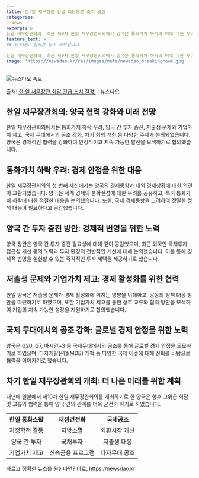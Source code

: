 ```yaml
---
title: 한·일 재무장관 긴급 회담으로 조치 결정
categories:
- News
excerpt: >
한일 재무장관회의  최근 제9차 한일 재무장관회의에서 양국은 통화가치 하락과 이에 대한 우려를 공유하며 적절…
feature_text: >
## 뉴스다오 실시간 뉴스 속보입니다.

한일 재무장관회의  최근 제9차 한일 재무장관회의에서 양국은 통화가치 하락과 이에 대한 우려를 공유하며 적절…
image: 'https://newsdao.kr/res/images/meta/newsdao_breakingnews.jpg'
---
```


![뉴스다오 속보](https://newsdao.kr/res/images/meta/newsdao_breakingnews.jpg)

<p>출처: <a href="https://newsdao.kr/4441" rel="dofollow">한·일 재무장관 회담 긴급 조치 결정!</a> | 뉴스다오</p>

<h2 data-ke-size="size26">한일 재무장관회의: 양국 협력 강화와 미래 전망</h2>
<p data-ke-size="size16">한일 재무장관회의에서는 통화가치 하락 우려, 양국 간 투자 증진, 저출생 문제와 기업가치 제고, 국제 무대에서의 공조 강화, 차기 회의 개최 등 다양한 주제가 논의되었습니다. 양국은 경제적인 협력을 강화하여 안정적이고 지속 가능한 발전을 모색하기로 합의했습니다.</p>

<h2 data-ke-size="size24">통화가치 하락 우려: 경제 안정을 위한 대응</h2>
<p data-ke-size="size16">한일 재무장관회의의 첫 번째 세션에서는 양국의 경제동향과 대외 경제상황에 대한 의견이 교환되었습니다. 양국은 세계 경제의 불확실성에 대한 우려를 공유하고, 특히 통화가치 하락에 대한 적절한 대응을 논의했습니다. 또한, 국제 경제동향을 고려하여 정밀한 정책 대응이 필요하다고 공감했습니다.</p>

<h2 data-ke-size="size24">양국 간 투자 증진 방안: 경제적 번영을 위한 노력</h2>
<p data-ke-size="size16">양국 장관은 양국 간 투자 증진 필요성에 대해 깊이 공감했으며, 최근 외국인 국채투자 접근성 개선 등의 노력과 투자 환경의 전반적인 개선에 대해 논의했습니다. 이를 통해 경제적 번영을 실현할 수 있는 즉각적인 투자 혜택을 제공하기로 했습니다.</p>

<h2 data-ke-size="size24">저출생 문제와 기업가치 제고: 경제 활성화를 위한 협력</h2>
<p data-ke-size="size16">한일 양국은 저출생 문제가 경제 활성화에 미치는 영향을 이해하고, 공동의 정책 대응 방안을 마련하기로 하였으며, 또한 기업가치 제고를 통한 상호 교류와 협력 방안을 모색하여 기업의 지속 가능한 성장을 지원하기로 합의했습니다.</p>

<h2 data-ke-size="size24">국제 무대에서의 공조 강화: 글로벌 경제 안정을 위한 노력</h2>
<p data-ke-size="size16">양국은 G20, G7, 아세안+3 등 국제무대에서의 공조를 통해 글로벌 경제 안정을 도모하기로 하였으며, 다자개발은행(MDB) 개혁 등 다양한 국제 이슈에 대해 신뢰를 바탕으로 협력을 이어가기로 했습니다.</p>

<h2 data-ke-size="size24">차기 한일 재무장관회의 개최: 더 나은 미래를 위한 계획</h2>
<p data-ke-size="size16">내년에 일본에서 제10차 한일 재무장관회의를 개최하기로 한 양국은 향후 고위급 회담 및 교류와 협력을 통해 양국 간의 관계를 더욱 굳건히 하기로 하였습니다.</p>

<table>
   <tbody>
      <tr>
         <td style="text-align: center; height: 17px;"><b>한일 통화스왑</b></td>
         <td style="text-align: center; height: 17px;"><b>재정건전화</b></td>
         <td style="text-align: center; height: 17px;"><b>국제공조</b></td>
      </tr>
      <tr>
         <td style="text-align: center; height: 17px;">지정학적 갈등</td>
         <td style="text-align: center; height: 17px;">지방소멸</td>
         <td style="text-align: center; height: 17px;">외환시장 개선</td>
      </tr>
      <tr>
         <td style="text-align: center; height: 17px;">양국 간 투자</td>
         <td style="text-align: center; height: 17px;">국채투자</td>
         <td style="text-align: center; height: 17px;">저출생 대응</td>
      </tr>
      <tr>
         <td style="text-align: center; height: 17px;">기업가치 제고</td>
         <td style="text-align: center; height: 17px;">신속금융 프로그램</td>
         <td style="text-align: center; height: 17px;">다자무대 공조</td>
      </tr>
   </tbody>
</table>

<p data-ke-size="size16"></p> 

빠르고 정확한 뉴스를 원한다면? 바로, <a href="https://newsdao.kr" rel="dofollow">https://newsdao.kr</a>


    
